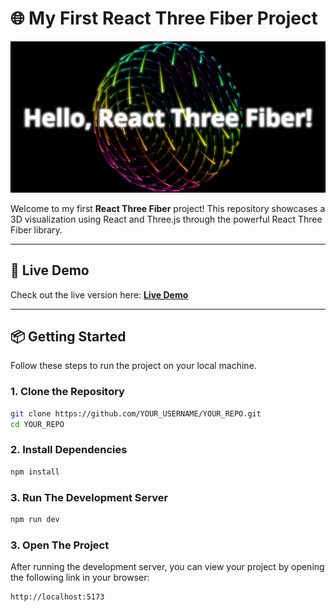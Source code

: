 # 🌐 **My First React Three Fiber Project**

![Cover Image](./public/cover-page.png)

Welcome to my first **React Three Fiber** project! This repository showcases a 3D visualization using React and Three.js through the powerful React Three Fiber library.

---

## 🚀 **Live Demo**

Check out the live version here: [**Live Demo**](YOUR_LIVE_DEMO_LINK)

---

## 📦 **Getting Started**

Follow these steps to run the project on your local machine.

### 1. **Clone the Repository**

```bash
git clone https://github.com/YOUR_USERNAME/YOUR_REPO.git
cd YOUR_REPO
```
### 2. **Install Dependencies**

```bash
npm install
```
### 3. **Run The Development Server**

```bash
npm run dev
```
### 3. **Open The Project**

After running the development server, you can view your project by opening the following link in your browser:

```bash
http://localhost:5173
```




